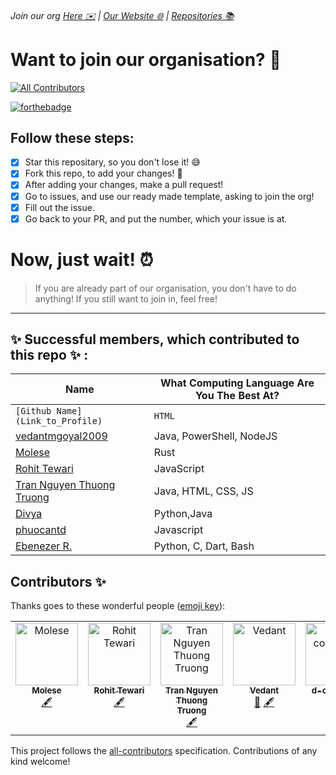 ###### Join our org [Here ✉️](https://github.com/App-Choreography/Get-An-Invite/issues/new?assignees=CodingSpecies&labels=Organisation+Invite%21+%F0%9F%93%A8&template=please-can-i-join-this-organisation------.md&title=Please+Can+I+Join+This+Organisation%3F+%F0%9F%A5%BA%F0%9F%99%8F") | [Our Website 🌐](https://app-choreography.github.io/) | [Repositories 📚](https://github.com/orgs/App-Choreography/repositories)

# Want to join our organisation? 🏢
<!-- ALL-CONTRIBUTORS-BADGE:START - Do not remove or modify this section -->
[![All Contributors](https://img.shields.io/badge/all_contributors-7-orange.svg?style=flat-square)](#contributors-)
<!-- ALL-CONTRIBUTORS-BADGE:END -->

[![forthebadge](https://forthebadge.com/images/badges/open-source.svg)](https://forthebadge.com)

## Follow these steps:
  
- [x] Star this repositary, so you don't lose it! 😅
- [x] Fork this repo, to add your changes! 📝
- [x] After adding your changes, make a pull request! 
- [x] Go to issues, and use our ready made template, asking to join the org!
- [x] Fill out the issue. 
- [x] Go back to your PR, and put the number, which your issue is at.

# Now, just wait! ⏰

> If you are already part of our organisation, you don't have to do anything! If you still want to join in, feel free!

----------------------------------------------------------------------

## ✨ Successful members, which contributed to this repo  ✨ : 

| Name | What Computing Language Are You The Best At? | 
| ---- | -------------------------------------------- |
| `[Github Name](Link_to_Profile)`    | `HTML`        |
| [vedantmgoyal2009](https://github.com/vedantmgoyal2009) | Java, PowerShell, NodeJS |
| [Molese](https://github.com/m0lese) | Rust          |
| [Rohit Tewari](https://github.com/rtewari056) | JavaScript |
| [Tran Nguyen Thuong Truong](https://github.com/thuongtruong1009) | Java, HTML, CSS, JS |
| [Divya](https://github.com/d-coder111) | Python,Java |
| [phuocantd](https://github.com/phuocantd) | Javascript |
| [Ebenezer R.](https://github.com/Itsfoss0)| Python, C, Dart, Bash|


## Contributors ✨

Thanks goes to these wonderful people ([emoji key](https://allcontributors.org/docs/en/emoji-key)):

<!-- ALL-CONTRIBUTORS-LIST:START - Do not remove or modify this section -->
<!-- prettier-ignore-start -->
<!-- markdownlint-disable -->
<table>
  <tbody>
    <tr>
      <td align="center" valign="top" width="14.28%"><a href="https://molese.me"><img src="https://avatars.githubusercontent.com/u/86180257?v=4?s=100" width="100px;" alt="Molese"/><br /><sub><b>Molese</b></sub></a><br /><a href="#content-m0lese" title="Content">🖋</a></td>
      <td align="center" valign="top" width="14.28%"><a href="https://github.com/rtewari056"><img src="https://avatars.githubusercontent.com/u/75976169?v=4?s=100" width="100px;" alt="Rohit Tewari"/><br /><sub><b>Rohit Tewari</b></sub></a><br /><a href="#content-rtewari056" title="Content">🖋</a></td>
      <td align="center" valign="top" width="14.28%"><a href="https://thuongtruonginc.wixsite.com/portfolio"><img src="https://avatars.githubusercontent.com/u/71834167?v=4?s=100" width="100px;" alt="Tran Nguyen Thuong Truong"/><br /><sub><b>Tran Nguyen Thuong Truong</b></sub></a><br /><a href="#content-thuongtruong1009" title="Content">🖋</a></td>
      <td align="center" valign="top" width="14.28%"><a href="https://bittu.eu.org"><img src="https://avatars.githubusercontent.com/u/83997633?v=4?s=100" width="100px;" alt="Vedant"/><br /><sub><b>Vedant</b></sub></a><br /><a href="https://github.com/App-Choreography/Get-An-Invite/commits?author=vedantmgoyal2009" title="Documentation">📖</a> <a href="#content-vedantmgoyal2009" title="Content">🖋</a></td>
      <td align="center" valign="top" width="14.28%"><a href="https://github.com/d-coder111"><img src="https://avatars.githubusercontent.com/u/82580017?v=4?s=100" width="100px;" alt="d-coder111"/><br /><sub><b>d-coder111</b></sub></a><br /><a href="#content-d-coder111" title="Content">🖋</a></td>
      <td align="center" valign="top" width="14.28%"><a href="https://github.com/Rudra2198"><img src="https://avatars.githubusercontent.com/u/89503697?v=4?s=100" width="100px;" alt="Rudra Patel"/><br /><sub><b>Rudra Patel</b></sub></a><br /><a href="#content-Rudra2198" title="Content">🖋</a></td>
      <td align="center" valign="top" width="14.28%"><a href="https://github.com/Itsfoss0"><img src="https://avatars.githubusercontent.com/u/105123601?v=4?s=100" width="100px;" alt="Ebenezer R. "/><br /><sub><b>Ebenezer R. </b></sub></a><br /><a href="#content-Itsfoss0" title="Content">🖋</a></td>
      <td align="center" valign="top" width="14.28%"><a href="https://github.com/dragondev-king"><img src="https://avatars.githubusercontent.com/u/95838192?v=4?s=100" width="100px;" alt="dragondev-king"/><br /><sub><b>dragondev-king</b></sub></a><br /><a href="#content-dragondev-king" title="Content">🖋</a></td>
    </tr>
  </tbody>
</table>

<!-- markdownlint-restore -->
<!-- prettier-ignore-end -->

<!-- ALL-CONTRIBUTORS-LIST:END -->

This project follows the [all-contributors](https://github.com/all-contributors/all-contributors) specification. Contributions of any kind welcome!

